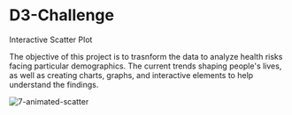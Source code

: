 # D3-Challenge


Interactive Scatter Plot

The objective of this project is to trasnform the data to analyze health risks facing particular demographics. The current trends shaping people's lives, as well as creating charts, graphs, and interactive elements to help understand the findings.

![7-animated-scatter](https://user-images.githubusercontent.com/71298635/106347607-1315b580-628e-11eb-95b8-c0108c6a9575.gif)


